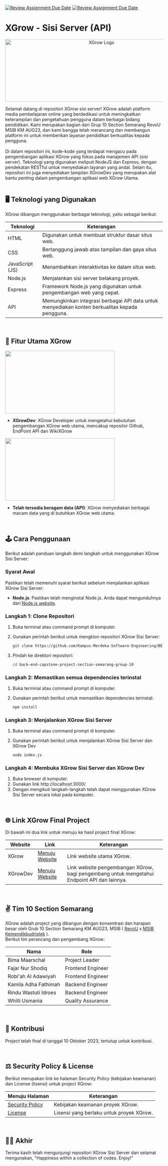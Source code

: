 [![Review Assignment Due Date](https://classroom.github.com/assets/deadline-readme-button-24ddc0f5d75046c5622901739e7c5dd533143b0c8e959d652212380cedb1ea36.svg)](https://classroom.github.com/a/yZWC7OmO)
[![Review Assignment Due Date](https://classroom.github.com/assets/deadline-readme-button-24ddc0f5d75046c5622901739e7c5dd533143b0c8e959d652212380cedb1ea36.svg)](https://classroom.github.com/a/0wBSnje4)

# XGrow - Sisi Server (API)
<p align="center">
  <img src="kampus-merdeka-software-engineering.github.io/FE-Semarang-10/assets/img/logo.gif" alt="XGrow Logo" width="600px" height="200px">
</p>
Selamat datang di repositori XGrow sisi server! XGrow adalah platform media pembelajaran online yang berdedikasi untuk meningkatkan keterampilan dan pengetahuan pengguna dalam berbagai bidang pendidikan. Kami merupakan bagian dari Grup 10 Section Semarang RevoU MSIB KM AUG23, dan kami bangga telah merancang dan membangun platform ini untuk memberikan layanan pendidikan berkualitas kepada pengguna.
<br><br>
Di dalam repositori ini, kode-kode yang terdapat mengacu pada pengembangan aplikasi XGrow yang fokus pada manajemen API (sisi server). Teknologi yang digunakan meliputi NodeJS dan Express, dengan pendekatan RESTful untuk menyediakan layanan yang andal. Selain itu, repositori ini juga menyediakan tampilan XGrowDev yang merupakan alat bantu penting dalam pengembangan aplikasi web XGrow Utama.
<br><br>

## 🖥 Teknologi yang Digunakan
XGrow dibangun menggunakan berbagai teknologi, yaitu sebagai berikut:

| Teknologi         | Keterangan                                                                                      |
|-------------------|-------------------------------------------------------------------------------------------------|
| HTML              | Digunakan untuk membuat struktur dasar situs web.                                               |
| CSS               | Bertanggung jawab atas tampilan dan gaya situs web.                                             |
| JavaScript (JS)   | Menambahkan interaktivitas ke dalam situs web.                                                  |
| Node.js           | Menjalankan sisi server belakang proyek.                                                        |
| Express           | Framework Node.js yang digunakan untuk pengembangan web yang cepat.                             |
| API               | Memungkinkan integrasi berbagai API data untuk menyediakan konten berkualitas kepada pengguna.  |

<br>

## 🎁 Fitur Utama XGrow

<img src="kampus-merdeka-software-engineering.github.io/FE-Semarang-10/assets/img-readme/1sv.jpg" width="350px" height="200px" align="center" />

- **XGrowDev**: XGrow Developer untuk mengetahui kebutuhan pengembangan XGrow web utama, mencakup repositor Github, EndPoint API dan WikiXGrow

<img src="kampus-merdeka-software-engineering.github.io/FE-Semarang-10/assets/img-readme/2sv.jpg" width="350px" height="200px" align="center" />

- **Telah tersedia beragam data (API)**: XGrow menyediakan berbagai macam data yang di butuhkan XGrow web utama.

<br>

## 🕹 Cara Penggunaan

Berikut adalah panduan langkah demi langkah untuk menggunakan XGrow Sisi Server:

### Syarat Awal

Pastikan telah memenuhi syarat berikut sebelum menjalankan aplikasi XGrow Sisi Server:
- **Node.js**: Pastikan telah menginstal Node.js. Anda dapat mengunduhnya dari [Node.js website](https://nodejs.org/).

### Langkah 1: Clone Repositori

1. Buka terminal atau command prompt di komputer.
2. Gunakan perintah berikut untuk mengklon repositori XGrow Sisi Server:

   ```bash
   git clone https://github.com/Kampus-Merdeka-Software-Engineering/BE-Semarang-10.git
   
3. Pindah ke direktori repositori:

   ```bash
   cd back-end-capstone-project-section-semarang-group-10
   
### Langkah 2: Memastikan semua dependencies terinstal

1. Buka terminal atau command prompt di komputer.
2. Gunakan perintah berikut untuk memastikan dependencies terinstal:

   ```bash
   npm install
   
### Langkah 3: Menjalankan XGrow Sisi Server

1. Buka terminal atau command prompt di komputer.
2. Gunakan perintah berikut untuk menjalankan XGrow Sisi Server dan XGrow Dev

   ```bash
   node index.js

### Langkah 4: Membuka XGrow Sisi Server dan XGrow Dev

1. Buka browser di komputer.
2. Gunakan link http://localhost:3000/
3. Dengan mengikuti langkah-langkah telah dapat menggunakan XGrow Sisi Server secara lokal pada komputer.

<br>

## 🌐 Link XGrow Final Project

Di bawah ini dua link untuk menuju ke hasil project final XGrow:

| Website              | Link                                               | Keterangan                                                                            |
|----------------------|----------------------------------------------------|---------------------------------------------------------------------------------------|
| XGrow                | [Menuju Website](https://kampus-merdeka-software-engineering.github.io/FE-Semarang-10/) | Link website utama XGrow.|
| XGrowDev             | [Menuju Website](https://back-end-capstone-project-section-semarang-group-10.bimamaarschal.repl.co/)| Link website pengembangan XGrow, bagi pengembang untuk mengetahui Endpoint API dan lainnya.|

<br>

## ✌ Tim 10 Section Semarang
XGrow adalah project yang dibangun dengan konsentrasi dan harapan besar oleh Grub 10 Section Semarang KM AUG23, MSIB ( [RevoU](https://revou.co/) x [MSIB Kemendikbudristek](https://www.kemdikbud.go.id/) ). 
<br> Berikut tim perancang dan pengembang XGrow:

| Nama                   | Role                      |
|------------------------|---------------------------|
| Bima Maarschal         | Project Leader            |
| Fajar Nur Shodiq       | Frontend Engineer         |
| Robi'ah Al Adawiyah    | Frontend Engineer         |
| Kamila Adha Fathimah   | Backend Engineer          |
| Rindu Wastuti Idroes   | Backend Engineer          |
| Whilli Usmania         | Quality Assurance         |

<br>

## 🙌 Kontribusi
Project telah final di tanggal 10 Oktober 2023, tertutup untuk kontribusi.

<br>

## ⚖ Security Policy & License

Berikut merupakan link ke halaman Security Policy (kebijakan keamanan) dan License (lisensi) untuk project XGrow:

| Menuju Halaman                                           | Keterangan                                   |
|------------------------------------------------------|----------------------------------------------|
| [Security Policy](https://github.com/Kampus-Merdeka-Software-Engineering/BE-Semarang-10/security/policy) | Kebijakan keamanan proyek XGrow.            |
| [License](https://github.com/Kampus-Merdeka-Software-Engineering/BE-Semarang-10/blob/main/LICENSE)           | Lisensi yang berlaku untuk proyek XGrow.    |

<br>

## 🐱‍🏍 Akhir
Terima kasih telah mengunjungi repositori XGrow Sisi Server dan selamat mengunakan, "Happiness within a collection of codes. Enjoy!"
